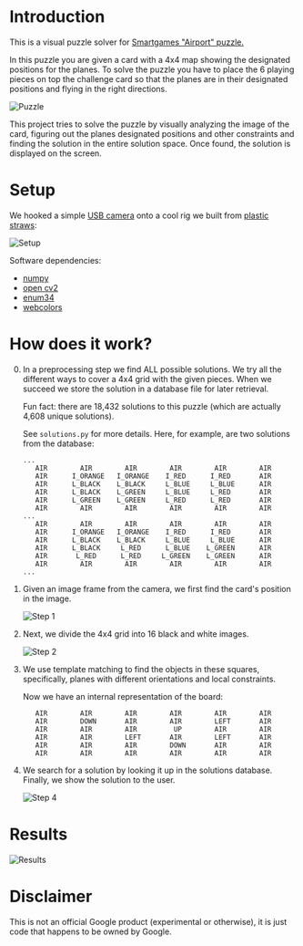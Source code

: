 # Introduction
This is a visual puzzle solver for [Smartgames "Airport" puzzle.](http://www.smartgames.eu/en/smartgames/airport)

In this puzzle you are given a card with a 4x4 map showing the designated positions for the planes.
To solve the puzzle you have to place the 6 playing pieces on top the challenge card so that the planes
are in their designated positions and flying in the right directions.

![Puzzle](https://i.imgur.com/1lR4ZiO.jpg)

This project tries to solve the puzzle by visually analyzing the image of the card,
figuring out the planes designated positions and other constraints and finding the solution in the entire solution space.
Once found, the solution is displayed on the screen.


# Setup
We hooked a simple [USB camera](http://www.dx.com/p/no-drive-mini-usb-camera-for-raspberry-pi-black-408731) onto a cool rig we built from [plastic straws](http://www.amazon.com/Welecom-Plastic-Straw-Building-Blocks/dp/B01ASICG78):

![Setup](https://i.imgur.com/W2PP0dv.png)

Software dependencies:

* [numpy](https://pypi.python.org/pypi/numpy)
* [open cv2](http://opencv.org/)
* [enum34](https://pypi.python.org/pypi/enum34)
* [webcolors](https://pypi.python.org/pypi/webcolors)

# How does it work?
0.  In a preprocessing step we find ALL possible solutions. We try all the different ways to cover a 4x4 grid with the given pieces.
    When we succeed we store the solution in a database file for later retrieval.

    Fun fact: there are 18,432 solutions to this puzzle (which are actually 4,608 unique solutions).

    See `solutions.py` for more details. Here, for example, are two solutions from the database:

    ```
    ...
       AIR        AIR        AIR        AIR        AIR        AIR
       AIR      I_ORANGE   I_ORANGE    I_RED      I_RED       AIR
       AIR      L_BLACK    L_BLACK     L_BLUE     L_BLUE      AIR
       AIR      L_BLACK    L_GREEN     L_BLUE     L_RED       AIR
       AIR      L_GREEN    L_GREEN     L_RED      L_RED       AIR
       AIR        AIR        AIR        AIR        AIR        AIR
    ...
       AIR        AIR        AIR        AIR        AIR        AIR
       AIR      I_ORANGE   I_ORANGE    I_RED      I_RED       AIR
       AIR      L_BLACK    L_BLACK     L_BLUE     L_BLUE      AIR
       AIR      L_BLACK     L_RED      L_BLUE    L_GREEN      AIR
       AIR       L_RED      L_RED     L_GREEN    L_GREEN      AIR
       AIR        AIR        AIR        AIR        AIR        AIR
    ...
    ```


1.  Given an image frame from the camera, we first find the card's position in the image.

    ![Step 1](https://i.imgur.com/4MYaATp.jpg)


2.  Next, we divide the 4x4 grid into 16 black and white images.

    ![Step 2](https://i.imgur.com/SofbtJl.png)


3.  We use template matching to find the objects in these squares, specifically, planes with different orientations and local constraints.

    Now we have an internal representation of the board:

    ```
       AIR        AIR        AIR        AIR        AIR        AIR
       AIR        DOWN       AIR        AIR        LEFT       AIR
       AIR        AIR        AIR         UP        AIR        AIR
       AIR        AIR        LEFT       AIR        LEFT       AIR
       AIR        AIR        AIR        DOWN       AIR        AIR
       AIR        AIR        AIR        AIR        AIR        AIR
    ```

4.  We search for a solution by looking it up in the solutions database. Finally, we show the solution to the user.

    ![Step 4](https://i.imgur.com/rH8AIjU.png)


# Results

![Results](http://i.imgur.com/gBDB7K7.gif)

# Disclaimer
This is not an official Google product (experimental or otherwise), it is just code that happens to be owned by Google.
